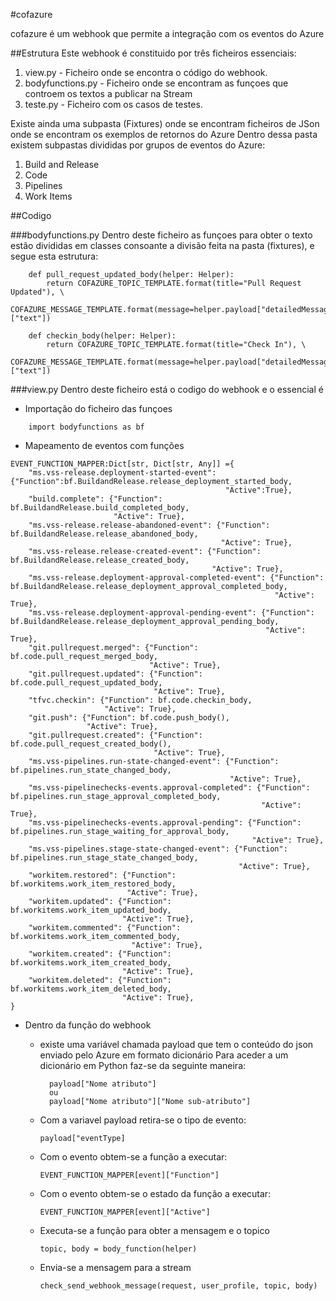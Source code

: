 #cofazure

cofazure é um webhook que permite a integração com os eventos do Azure

##Estrutura
Este webhook é constituido por três ficheiros essenciais:
1) view.py -  Ficheiro onde se encontra o código do webhook.
2) bodyfunctions.py - Ficheiro onde se encontram as funçoes que controem os textos a publicar na Stream
3) teste.py - Ficheiro com os casos de testes.

Existe ainda uma subpasta (Fixtures) onde se encontram ficheiros de JSon onde se encontram os exemplos de retornos do Azure
Dentro dessa pasta existem subpastas divididas por grupos de eventos do Azure:
1) Build and Release
2) Code
3) Pipelines
4) Work Items

##Codigo

###bodyfunctions.py
Dentro deste ficheiro as funçoes para obter o texto estão divididas em classes consoante a divisão feita na pasta (fixtures), e segue esta estrutura:

```class code:
    def pull_request_updated_body(helper: Helper):
        return COFAZURE_TOPIC_TEMPLATE.format(title="Pull Request Updated"), \
               COFAZURE_MESSAGE_TEMPLATE.format(message=helper.payload["detailedMessage"]["text"])

    def checkin_body(helper: Helper):
        return COFAZURE_TOPIC_TEMPLATE.format(title="Check In"), \
               COFAZURE_MESSAGE_TEMPLATE.format(message=helper.payload["detailedMessage"]["text"])
```

###view.py
Dentro deste ficheiro está o codigo do webhook e o essencial é

- Importação do ficheiro das funçoes
```
    import bodyfunctions as bf
```
- Mapeamento de eventos com funções
```
EVENT_FUNCTION_MAPPER:Dict[str, Dict[str, Any]] ={
    "ms.vss-release.deployment-started-event": {"Function":bf.BuildandRelease.release_deployment_started_body,
                                                "Active":True},
    "build.complete": {"Function": bf.BuildandRelease.build_completed_body,
                       "Active": True},
    "ms.vss-release.release-abandoned-event": {"Function": bf.BuildandRelease.release_abandoned_body,
                                               "Active": True},
    "ms.vss-release.release-created-event": {"Function": bf.BuildandRelease.release_created_body,
                                             "Active": True},
    "ms.vss-release.deployment-approval-completed-event": {"Function": bf.BuildandRelease.release_deployment_approval_completed_body,
                                                           "Active": True},
    "ms.vss-release.deployment-approval-pending-event": {"Function": bf.BuildandRelease.release_deployment_approval_pending_body,
                                                         "Active": True},
    "git.pullrequest.merged": {"Function": bf.code.pull_request_merged_body,
                               "Active": True},
    "git.pullrequest.updated": {"Function": bf.code.pull_request_updated_body,
                                "Active": True},
    "tfvc.checkin": {"Function": bf.code.checkin_body,
                     "Active": True},
    "git.push": {"Function": bf.code.push_body(),
                 "Active": True},
    "git.pullrequest.created": {"Function": bf.code.pull_request_created_body(),
                                "Active": True},
    "ms.vss-pipelines.run-state-changed-event": {"Function": bf.pipelines.run_state_changed_body,
                                                 "Active": True},
    "ms.vss-pipelinechecks-events.approval-completed": {"Function": bf.pipelines.run_stage_approval_completed_body,
                                                        "Active": True},
    "ms.vss-pipelinechecks-events.approval-pending": {"Function": bf.pipelines.run_stage_waiting_for_approval_body,
                                                      "Active": True},
    "ms.vss-pipelines.stage-state-changed-event": {"Function": bf.pipelines.run_stage_state_changed_body,
                                                   "Active": True},
    "workitem.restored": {"Function": bf.workitems.work_item_restored_body,
                          "Active": True},
    "workitem.updated": {"Function": bf.workitems.work_item_updated_body,
                         "Active": True},
    "workitem.commented": {"Function": bf.workitems.work_item_commented_body,
                           "Active": True},
    "workitem.created": {"Function": bf.workitems.work_item_created_body,
                         "Active": True},
    "workitem.deleted": {"Function": bf.workitems.work_item_deleted_body,
                         "Active": True},
}
```
- Dentro da função do webhook
    - existe uma variável chamada payload que tem o conteúdo do json enviado pelo Azure em formato dicionário
        Para aceder a um dicionário em Python faz-se da seguinte maneira:

            payload["Nome atributo"]
            ou
            payload["Nome atributo"]["Nome sub-atributo"]

    - Com a variavel payload retira-se o tipo de evento:
        ```
        payload["eventType]
        ```
    - Com o evento obtem-se a função a executar:
        ```
        EVENT_FUNCTION_MAPPER[event]["Function"]
        ```
    - Com o evento obtem-se o estado da função a executar:
        ```
        EVENT_FUNCTION_MAPPER[event]["Active"]
        ```
    - Executa-se a função para obter a mensagem e o topico
        ```
        topic, body = body_function(helper)
        ```
    - Envia-se a mensagem para a stream
        ```
        check_send_webhook_message(request, user_profile, topic, body)
        ```


